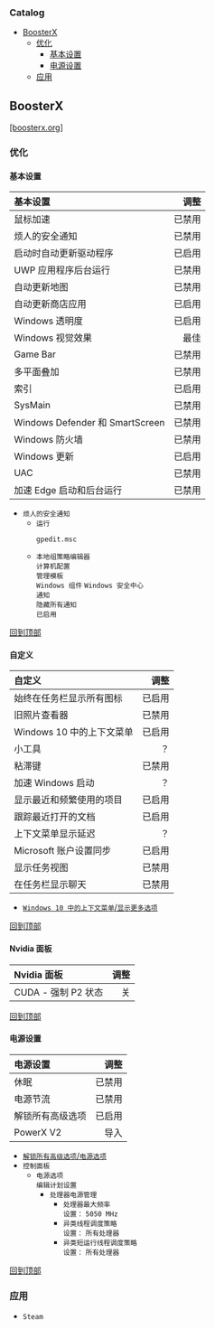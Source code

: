 ### Catalog
- [BoosterX](#boosterx)
  - [优化](#优化)
    - [基本设置](#基本设置)
    - [电源设置](#电源设置)
  - [应用](#应用)
## BoosterX
[[boosterx.org]](https://boosterx.org/en/)
### 优化
#### 基本设置
基本设置|调整
:-|-:
鼠标加速|已禁用
烦人的安全通知|已禁用
启动时自动更新驱动程序|已启用
UWP 应用程序后台运行|已禁用
自动更新地图|已禁用
自动更新商店应用|已启用
Windows 透明度|已启用
Windows 视觉效果|最佳
Game Bar|已禁用
多平面叠加|已禁用
索引|已启用
SysMain|已禁用
Windows Defender 和 SmartScreen|已禁用
Windows 防火墙|已禁用
Windows 更新|已启用
UAC|已禁用
加速 Edge 启动和后台运行|已禁用
* `烦人的安全通知`  
  * `运行`
    ```
    gpedit.msc
    ```
  * `本地组策略编辑器`  
`计算机配置`  
`管理模板`  
`Windows 组件`
`Windows 安全中心`  
`通知`  
`隐藏所有通知`  
`已启用`

[回到顶部](#catalog)
#### 自定义
自定义|调整
:-|-:
始终在任务栏显示所有图标|已启用
旧照片查看器|已禁用
Windows 10 中的上下文菜单|已启用
小工具|？
粘滞键|已禁用
加速 Windows 启动|？
显示最近和频繁使用的项目|已启用
跟踪最近打开的文档|已启用
上下文菜单显示延迟|？
Microsoft 账户设置同步|已启用
显示任务视图|已禁用
在任务栏显示聊天|已禁用
* [`Windows 10 中的上下文菜单`/`显示更多选项`](/windows/terminal.md)

[回到顶部](#catalog)
#### Nvidia 面板
Nvidia 面板|调整
:-|-:
CUDA - 强制 P2 状态|关

[回到顶部](#catalog)
#### 电源设置
电源设置|调整
:-|-:
休眠|已禁用
电源节流|已禁用
解锁所有高级选项|已启用
PowerX V2|导入
* [`解锁所有高级选项`/`电源选项`](/windows/terminal.md)
* `控制面板`
  * `电源选项`  
`编辑计划设置`  
    * `处理器电源管理`
      * `处理器最大频率`  
`设置：` `5050 MHz`
      * `异类线程调度策略`  
`设置：` `所有处理器`
      * `异类短运行线程调度策略`  
`设置：` `所有处理器`

[回到顶部](#catalog)
### 应用
* `Steam`